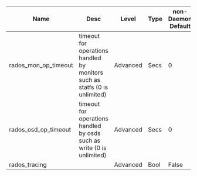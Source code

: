 | Name | Desc | Level | Type | non-Daemon Default | Daemon Default | Min | Max | Valid Values | verbatim | See also | Flags | Services | Validator | Long Desc | Tags |
| --- | --- | --- | --- | --- | --- | --- | --- | --- | --- | --- | --- | --- | --- | --- | --- |
| <span id="SP_rados_mon_op_timeout">rados_mon_op_timeout</span> |  timeout for operations handled by monitors such as statfs (0 is unlimited) | Advanced | Secs | 0 |  | 0 |  |  |  |  | RUNTIME |  |  |  |  |
| <span id="SP_rados_osd_op_timeout">rados_osd_op_timeout</span> |  timeout for operations handled by osds such as write (0 is unlimited) | Advanced | Secs | 0 |  | 0 |  |  |  |  | RUNTIME |  |  |  |  |
| <span id="SP_rados_tracing">rados_tracing</span> |   | Advanced | Bool | False |  |  |  |  |  |  |  |  |  |  |  |
